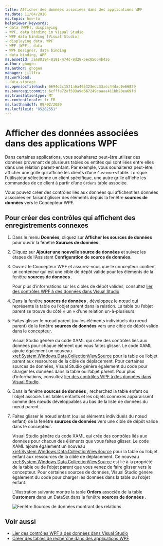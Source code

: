 ```yaml
---
title: Afficher des données associées dans des applications WPF
ms.date: 11/04/2016
ms.topic: how-to
helpviewer_keywords:
- data [WPF], displaying
- WPF, data binding in Visual Studio
- WPF data binding [Visual Studio]
- displaying data, WPF
- WPF [WPF], data
- WPF Designer, data binding
- data binding, WPF
ms.assetid: 3aa80194-0191-474d-9d28-5ec05654b426
author: ghogen
ms.author: ghogen
manager: jillfra
ms.workload:
- data-storage
ms.openlocfilehash: 6694d3c1521a6a405323edc33adc44dac0e66829
ms.sourcegitcommit: 6cfffa72af599a9d667249caaaa411bb28ea69fd
ms.translationtype: MT
ms.contentlocale: fr-FR
ms.lasthandoff: 09/02/2020
ms.locfileid: "85282551"
---
```

# <a name="display-related-data-in-wpf-applications"></a>Afficher des données associées dans des applications WPF

Dans certaines applications, vous souhaiterez peut-être utiliser des données provenant de plusieurs tables ou entités qui sont liées entre elles dans une relation parent-enfant. Par exemple, vous souhaiterez peut-être afficher une grille qui affiche les clients d’une `Customers` table. Lorsque l’utilisateur sélectionne un client spécifique, une autre grille affiche les commandes de ce client à partir d’une `Orders` table associée.

Vous pouvez créer des contrôles liés aux données qui affichent les données associées en faisant glisser des éléments depuis la fenêtre **sources de données** vers le Concepteur WPF.

## <a name="to-create-controls-that-display-related-records"></a>Pour créer des contrôles qui affichent des enregistrements connexes

1. Dans le menu **Données**, cliquez sur **Afficher les sources de données** pour ouvrir la fenêtre **Sources de données**.

2. Cliquez sur **Ajouter une nouvelle source de données** et suivez les étapes de l’Assistant **Configuration de source de données**.

3. Ouvrez le Concepteur WPF et assurez-vous que le concepteur contient un conteneur qui est une cible de dépôt valide pour les éléments de la fenêtre **sources de données** .

     Pour plus d’informations sur les cibles de dépôt valides, consultez [lier des contrôles WPF à des données dans Visual Studio](../data-tools/bind-wpf-controls-to-data-in-visual-studio.md).

4. Dans la fenêtre **sources de données** , développez le nœud qui représente la table ou l’objet parent dans la relation. La table ou l’objet parent se trouve du côté « un » d’une relation un-à-plusieurs.

5. Faites glisser le nœud parent (ou les éléments individuels du nœud parent) de la fenêtre **sources de données** vers une cible de dépôt valide dans le concepteur.

     Visual Studio génère du code XAML qui crée des contrôles liés aux données pour chaque élément que vous faites glisser. Le code XAML ajoute également un nouveau <xref:System.Windows.Data.CollectionViewSource> pour la table ou l’objet parent aux ressources de la cible de déplacement. Pour certaines sources de données, Visual Studio génère également du code pour charger les données dans la table ou l’objet parent. Pour plus d’informations, consultez [lier des contrôles WPF à des données dans Visual Studio](../data-tools/bind-wpf-controls-to-data-in-visual-studio.md).

6. Dans la fenêtre **sources de données** , recherchez la table enfant ou l’objet associé. Les tables enfants et les objets connexes apparaissent comme des nœuds développables au bas de la liste de données du nœud parent.

7. Faites glisser le nœud enfant (ou les éléments individuels du nœud enfant) de la fenêtre **sources de données** vers une cible de dépôt valide dans le concepteur.

     Visual Studio génère du code XAML qui crée des contrôles liés aux données pour chacun des éléments que vous faites glisser. Le code XAML ajoute également un nouveau <xref:System.Windows.Data.CollectionViewSource> pour la table ou l’objet enfant aux ressources de la cible de déplacement. Ce nouveau <xref:System.Windows.Data.CollectionViewSource> est lié à la propriété de la table ou de l’objet parent que vous venez de faire glisser vers le concepteur. Pour certaines sources de données, Visual Studio génère également du code pour charger les données dans la table ou l’objet enfant.

     L’illustration suivante montre la table **Orders** associée de la table **Customers** dans un DataSet dans la fenêtre **sources de données** .

     ![Fenêtre Sources de données montrant des relations](../data-tools/media/datasources2.gif)

## <a name="see-also"></a>Voir aussi

- [Lier des contrôles WPF à des données dans Visual Studio](../data-tools/bind-wpf-controls-to-data-in-visual-studio.md)
- [Créer des tables de recherche dans des applications WPF](../data-tools/create-lookup-tables-in-wpf-applications.md)

